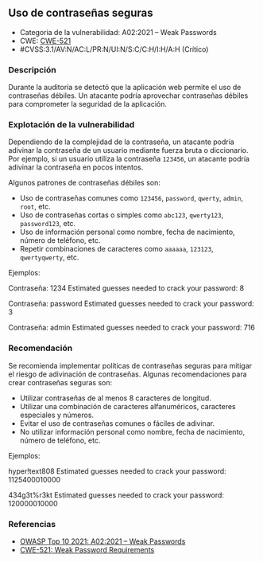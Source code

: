 ## Uso de contraseñas seguras

- Categoria de la vulnerabilidad: A02:2021 – Weak Passwords
- CWE: [CWE-521](https://cwe.mitre.org/data/definitions/521.html)
- #CVSS:3.1/AV:N/AC:L/PR:N/UI:N/S:C/C:H/I:H/A:H (Crítico)

### Descripción

Durante la auditoría se detectó que la aplicación web permite el uso de contraseñas débiles. Un atacante podría aprovechar contraseñas débiles para comprometer la seguridad de la aplicación.

### Explotación de la vulnerabilidad

Dependiendo de la complejidad de la contraseña, un atacante podría adivinar la contraseña de un usuario mediante fuerza bruta o diccionario. Por ejemplo, si un usuario utiliza la contraseña `123456`, un atacante podría adivinar la contraseña en pocos intentos.

Algunos patrones de contraseñas débiles son:

- Uso de contraseñas comunes como `123456`, `password`, `qwerty`, `admin`, `root`, etc.
- Uso de contraseñas cortas o simples como `abc123`, `qwerty123`, `password123`, etc.
- Uso de información personal como nombre, fecha de nacimiento, número de teléfono, etc.
- Repetir combinaciones de caracteres como `aaaaaa`, `123123`, `qwertyqwerty`, etc.

Ejemplos:

Contraseña: 1234
Estimated guesses needed to crack your password: 8

Contraseña: password
Estimated guesses needed to crack your password: 3

Contraseña: admin
Estimated guesses needed to crack your password: 716

### Recomendación

Se recomienda implementar políticas de contraseñas seguras para mitigar el riesgo de adivinación de contraseñas. Algunas recomendaciones para crear contraseñas seguras son:

- Utilizar contraseñas de al menos 8 caracteres de longitud.
- Utilizar una combinación de caracteres alfanuméricos, caracteres especiales y números.
- Evitar el uso de contraseñas comunes o fáciles de adivinar.
- No utilizar información personal como nombre, fecha de nacimiento, número de teléfono, etc.

Ejemplos:

hyper!text808
Estimated guesses needed to crack your password: 1125400010000

434g3t%r3kt
Estimated guesses needed to crack your password: 120000010000

### Referencias

- [OWASP Top 10 2021: A02:2021 – Weak Passwords](https://owasp.org/www-project-top-ten/2021/A02_2021-Weak_Passwords)
- [CWE-521: Weak Password Requirements](https://cwe.mitre.org/data/definitions/521.html)
